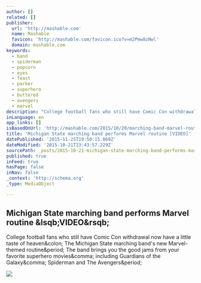 ```yaml
---
author: []
related: []
publisher:
  url: 'http://mashable.com'
  name: Mashable
  favicon: 'http://mashable.com/favicon.ico?v=m2Pmw8zNwl'
  domain: mashable.com
keywords:
  - band
  - spiderman
  - popcorn
  - eyes
  - feast
  - parker
  - superhero
  - buttered
  - avengers
  - marvel
description: "College football fans who still have Comic Con withdrawal now have a little taste of heaven: The Michigan State marching band's new Marvel-themed routine. The band brings you the good jams from your favorite superhero movies, including Guardians of the Galaxy, Spiderman and The Avengers."
inLanguage: en
app_links: []
isBasedOnUrl: 'http://mashable.com/2015/10/20/marching-band-marvel-routine/'
title: 'Michigan State marching band performs Marvel routine [VIDEO]'
datePublished: '2015-11-25T19:50:15.869Z'
dateModified: '2015-10-21T23:43:57.229Z'
sourcePath: _posts/2015-10-21-michigan-state-marching-band-performs-marvel-routine-video.md
published: true
inFeed: true
hasPage: false
inNav: false
_context: 'http://schema.org'
_type: MediaObject

---
```

<article style=""><h1>Michigan State marching band performs Marvel routine &amp;lsqb;VIDEO&amp;rsqb;</h1><p>College football fans who still have Comic Con withdrawal now have a little taste of heaven&amp;colon; The Michigan State marching band's new Marvel-themed routine&amp;period; The band brings you the good jams from your favorite superhero movies&amp;comma; including Guardians of the Galaxy&amp;comma; Spiderman and The Avengers&amp;period;</p><img src="http://rack.1.mshcdn.com/media/ZgkyMDE1LzEwLzIwL2M5L1NwYXJ0YW5NYXJ2LjE0MjQxLmpwZwpwCXRodW1iCTEyMDB4NjI3IwplCWpwZw/4ff9a5f3/504/SpartanMarvel_Thumbnail.jpg" /></article>